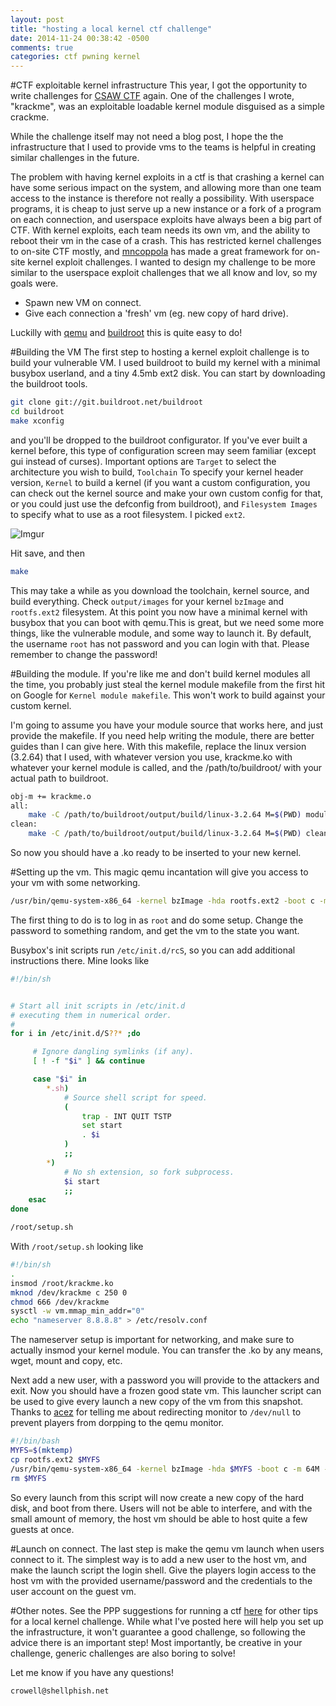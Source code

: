```yaml
---
layout: post
title: "hosting a local kernel ctf challenge"
date: 2014-11-24 00:38:42 -0500
comments: true
categories: ctf pwning kernel
---
```

#CTF exploitable kernel infrastructure
This year, I got the opportunity to write challenges for [CSAW CTF](https://ctf.isis.poly.edu/) again. One of the challenges I wrote, "krackme", was an exploitable loadable kernel module disguised as a simple crackme.

While the challenge itself may not need a blog post, I hope the the infrastructure that I used to provide vms to the teams is helpful in creating similar challenges in the future.

The problem with having kernel exploits in a ctf is that crashing a kernel can have some serious impact on the system, and allowing more than one team access to the instance is therefore not really a possibility.  With userspace programs, it is cheap to just serve up a new instance or a fork of a program on each connection, and userspace exploits have always been a big part of CTF. With kernel exploits, each team needs its own vm, and the ability to reboot their vm in the case of a crash. This has restricted kernel challenges to on-site CTF mostly, and [mncoppola](https://github.com/mncoppola/Linux-Kernel-CTF) has made a great framework for on-site kernel exploit challenges. I wanted to design my challenge to be more similar to the userspace exploit challenges that we all know and lov, so my goals were.

 - Spawn new VM on connect.
 - Give each connection a 'fresh' vm (eg. new copy of hard drive).

Luckilly with [qemu](http://wiki.qemu.org/Main_Page) and [buildroot](http://buildroot.uclibc.org/) this is quite easy to do!

#Building the VM
The first step to hosting a kernel exploit challenge is to build your vulnerable VM. I used buildroot to build my kernel with a minimal busybox userland, and a tiny 4.5mb ext2 disk. You can start by downloading the buildroot tools.

```sh
git clone git://git.buildroot.net/buildroot
cd buildroot
make xconfig
```

and you'll be dropped to the buildroot configurator.  If you've ever built a kernel before, this type of configuration screen may seem familiar (except gui instead of curses). Important options are `Target` to select the architecture you wish to build, `Toolchain` To specify your kernel header version, `Kernel` to build a kernel (if you want a custom configuration, you can check out the kernel source and make your own custom config for that, or you could just use the defconfig from buildroot), and `Filesystem Images` to specify what to use as a root filesystem. I picked `ext2`.

![Imgur](http://i.imgur.com/ef4F9bh.png)

Hit save, and then
```sh
make
```
This may take a while as you download the toolchain, kernel source, and build everything. Check `output/images` for your kernel `bzImage` and `rootfs.ext2` filesystem. At this point you now have a minimal kernel with busybox that you can boot with qemu.This is great, but we need some more things, like the vulnerable module, and some way to launch it. By default, the username `root` has not password and you can login with that. Please remember to change the password!

#Building the module.
If you're like me and don't build kernel modules all the time, you probably just steal the kernel module makefile from the first hit on Google for `Kernel module makefile`. This won't work to build against your custom kernel.

I'm going to assume you have your module source that works here, and just provide the makefile. If you need help writing the module, there are better guides than I can give here.
With this makefile, replace the linux version (3.2.64) that I used, with whatever version you use, krackme.ko with whatever your kernel module is called, and the /path/to/buildroot/ with your actual path to buildroot.

```sh
obj-m += krackme.o
all:
    make -C /path/to/buildroot/output/build/linux-3.2.64 M=$(PWD) modules
clean:
    make -C /path/to/buildroot/output/build/linux-3.2.64 M=$(PWD) clean
```

So now you should have a .ko ready to be inserted to your new kernel.

#Setting up the vm.
This magic qemu incantation will give you access to your vm with some networking.

```sh
/usr/bin/qemu-system-x86_64 -kernel bzImage -hda rootfs.ext2 -boot c -m 64M -append "root=/dev/sda rw ip=10.0.2.15:10.0.2.2:10.0.2.2 console=ttyAMA0 console=ttyS0" -serial stdio  -net nic,vlan=0 -net user,vlan=0 -monitor /dev/null -nographic
```
The first thing to do is to log in as `root` and do some setup. Change the password to something random, and get the vm to the state you want.

Busybox's init scripts run `/etc/init.d/rcS`, so you can add additional instructions there. Mine looks like

```sh
#!/bin/sh


# Start all init scripts in /etc/init.d
# executing them in numerical order.
#
for i in /etc/init.d/S??* ;do

     # Ignore dangling symlinks (if any).
     [ ! -f "$i" ] && continue

     case "$i" in
        *.sh)
            # Source shell script for speed.
            (
                trap - INT QUIT TSTP
                set start
                . $i
            )
            ;;
        *)
            # No sh extension, so fork subprocess.
            $i start
            ;;
    esac
done

/root/setup.sh
```

With `/root/setup.sh` looking like

```sh
#!/bin/sh
.
insmod /root/krackme.ko
mknod /dev/krackme c 250 0
chmod 666 /dev/krackme
sysctl -w vm.mmap_min_addr="0"
echo "nameserver 8.8.8.8" > /etc/resolv.conf
```

The nameserver setup is important for networking, and make sure to actually insmod your kernel module. You can transfer the .ko by any means, wget, mount and copy, etc.

Next add a new user, with a password you will provide to the attackers and exit.
Now you should have a frozen good state vm. This launcher script can be used to give every launch a new copy of the vm from this snapshot. Thanks to [acez](http://acez.re) for telling me about redirecting monitor to `/dev/null` to prevent players from dorpping to the qemu monitor.

```sh
#!/bin/bash
MYFS=$(mktemp)
cp rootfs.ext2 $MYFS
/usr/bin/qemu-system-x86_64 -kernel bzImage -hda $MYFS -boot c -m 64M -append "root=/dev/sda rw ip=10.0.2.15:10.0.2.2:10.0.2.2 console=ttyAMA0 console=ttyS0" -serial stdio  -net nic,vlan=0 -net user,vlan=0 -monitor /dev/null -nographic
rm $MYFS
```

So every launch from this script will now create a new copy of the hard disk, and boot from there. Users will not be able to interfere, and with the small amount of memory, the host vm should be able to host quite a few guests at once.

#Launch on connect.
The last step is make the qemu vm launch when users connect to it. The simplest way is to add a new user to the host vm, and make the launch script the login shell. Give the players login access to the host vm with the provided username/password and the credentials to the user account on the guest vm.

#Other notes.
See the PPP suggestions for running a ctf [here](https://github.com/pwning/docs/blob/master/suggestions-for-running-a-ctf.markdown) for other tips for a local kernel challenge. While what I've posted here will help you set up the infrastructure, it won't guarantee a good challenge, so following the advice there is an important step! Most importantly, be creative in your challenge, generic challenges are also boring to solve!

Let me know if you have any questions!

```
crowell@shellphish.net
```
